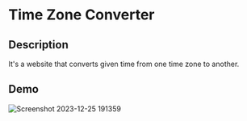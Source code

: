# Time Zone Converter

## Description
It's a website that converts given time from one time zone to another.

## Demo
![Screenshot 2023-12-25 191359](https://github.com/ellow0rld/Javascript-projects/assets/116413038/ee02dd5d-f8b2-49e5-9b21-e86b36b94e0a)
